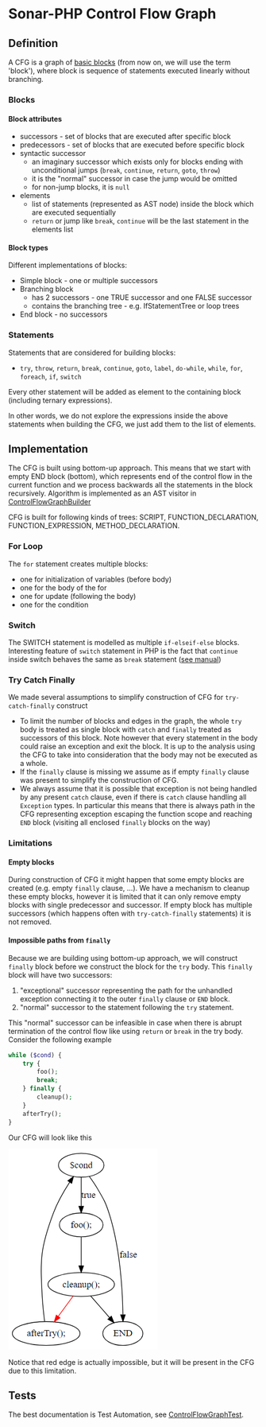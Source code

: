 

# Sonar-PHP Control Flow Graph

## Definition

A CFG is a graph of [basic blocks](https://en.wikipedia.org/wiki/Basic_block) (from now on, we will use the term 'block'), where block is sequence of statements executed linearly without branching.

### Blocks

#### Block attributes

* successors - set of blocks that are executed after specific block
* predecessors - set of blocks that are executed before specific block
* syntactic successor
  - an imaginary successor which exists only for blocks ending with unconditional jumps (`break`, `continue`, `return`, `goto`, `throw`)
  - it is the "normal" successor in case the jump would be omitted
  - for non-jump blocks, it is `null`
* elements
  - list of statements (represented as AST node) inside the block which are executed sequentially
  - `return` or jump like `break`, `continue` will be the last statement in the elements list

#### Block types

Different implementations of blocks:

* Simple block - one or multiple successors
* Branching block
  - has 2 successors - one TRUE successor and one FALSE successor
  - contains the branching tree - e.g. IfStatementTree or loop trees
* End block - no successors

### Statements

Statements that are considered for building blocks:

* `try`,  `throw`,  `return`, `break`,  `continue`,  `goto`,  `label`, `do-while`, `while`, `for`,  `foreach`, `if`, `switch`

Every other statement will be added as element to the containing block (including ternary expressions).

In other words, we do not explore the expressions inside the above statements when building the CFG, we just add them to the list of elements.

## Implementation

The CFG  is built using bottom-up approach. This means that we start with empty END block (bottom), which represents end of the control flow in the current function and we process backwards all the statements in the block recursively. Algorithm is implemented as an AST visitor in [ControlFlowGraphBuilder](php-frontend/src/main/java/org/sonar/php/cfg/ControlFlowGraphBuilder.java)

CFG is built for following kinds of trees: SCRIPT, FUNCTION_DECLARATION, FUNCTION_EXPRESSION, METHOD_DECLARATION.

### For Loop
The `for` statement creates multiple blocks:

- one for initialization of variables (before body)
- one for the body of the for
- one for update (following the body)
- one for the condition

### Switch

The SWITCH statement is modelled as multiple `if-elseif-else` blocks. Interesting feature of `switch` statement in PHP is the fact that `continue` inside switch behaves the same as `break` statement ([see manual](http://php.net/manual/en/control-structures.continue.php))

### Try Catch Finally

We made several assumptions to simplify construction of CFG for `try-catch-finally` construct

* To limit the number of blocks and edges in the graph, the whole `try` body is treated as single block with `catch` and `finally` treated as successors of this block. Note however that every statement in the body could raise an exception and exit the block. It is up to the analysis using the CFG to take into consideration that the body may not be executed as a whole.
* If the `finally` clause is missing we assume as if empty `finally` clause was present to simplify the construction of CFG. 
* We always assume that it is possible that exception is not being handled by any present `catch` clause, even if there is `catch` clause handling all `Exception` types. In particular this means that there is always path in the CFG representing exception escaping the function scope and reaching `END` block (visiting all enclosed `finally` blocks on the way)

### Limitations

#### Empty blocks

During construction of CFG it might happen that some empty blocks are created (e.g. empty `finally` clause, ...). We have a mechanism to cleanup these empty blocks, however it is limited that it can only remove empty blocks with single predecessor and successor. If empty block has multiple successors (which happens often with `try-catch-finally` statements) it is not removed.

#### Impossible paths from `finally`

Because we are building using bottom-up approach, we will construct `finally` block before we construct the block for the `try` body. This `finally` block will have two successors:

1. "exceptional" successor representing the path for the unhandled exception connecting it to the outer `finally` clause or  `END` block.
2.  "normal" successor to the statement following the `try` statement.

This "normal" successor can be infeasible in case when there is abrupt termination of the control flow like using `return` or `break` in the try body. Consider the following example

```php
while ($cond) {
    try {
        foo();
        break;
    } finally {
        cleanup();
    }
    afterTry();
}
```



Our CFG will look like this



![](infeasible-finally-path.png)

Notice that red edge is actually impossible, but it will be present in the CFG due to this limitation.

## Tests

The best documentation is Test Automation, see [ControlFlowGraphTest](php-frontend/src/test/java/org/sonar/php/cfg/ControlFlowGraphTest.java).
